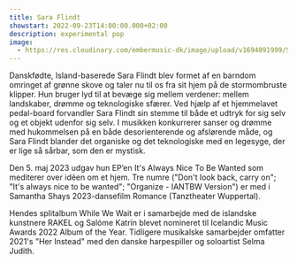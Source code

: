 ```yaml
---
title: Sara Flindt
showstart: 2022-09-23T14:00:00.000+02:00
description: experimental pop
image:
  - https://res.cloudinary.com/embermusic-dk/image/upload/v1694091999/Sara_Flindt_u3yye9.jpg
---
```


Danskfødte, Island-baserede Sara Flindt blev formet af en barndom omringet af grønne skove og taler nu til os fra sit hjem på de stormombruste klipper. Hun bruger lyd til at bevæge sig mellem verdener: mellem landskaber, drømme og teknologiske sfærer. Ved hjælp af et hjemmelavet pedal-board forvandler Sara Flindt sin stemme til både et udtryk for sig selv og et objekt udenfor sig selv. I musikken konkurrerer sanser og drømme med hukommelsen på en både desorienterende og afslørende måde, og Sara Flindt blander det organiske og det teknologiske med en legesyge, der er lige så sårbar, som den er mystisk.

Den 5. maj 2023 udgav hun EP’en It's Always Nice To Be Wanted som mediterer over idéen om et hjem. Tre numre ("Don't look back, carry on"; "It's always nice to be wanted"; "Organize - IANTBW Version") er med i Samantha Shays 2023-dansefilm Romance (Tanztheater Wuppertal).

Hendes splitalbum While We Wait er i samarbejde med de islandske kunstnere RAKEL og Salóme Katrín blevet nomineret til Icelandic Music Awards 2022 Album of the Year. Tidligere musikalske samarbejder omfatter 2021's "Her Instead" med den danske harpespiller og soloartist Selma Judith.